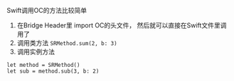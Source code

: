 Swift调用OC的方法比较简单
1. 在Bridge Header里 import OC的头文件， 然后就可以直接在Swift文件里调用了
2. 调用类方法  `SRMethod.sum(2, b: 3)`
3. 调用实例方法 
```
let method = SRMethod()
let sub = method.sub(3, b: 2)
```
